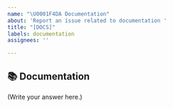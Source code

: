```yaml
---
name: "\U0001F4DA Documentation"
about: 'Report an issue related to documentation '
title: "[DOCS]"
labels: documentation
assignees: ''

---
```


## 📚 Documentation

<!--
    Did you find a mistake in the DarkWorlds Server documentation?
    Is there documentation about DarkWorlds Server that's missing?
-->

(Write your answer here.)
